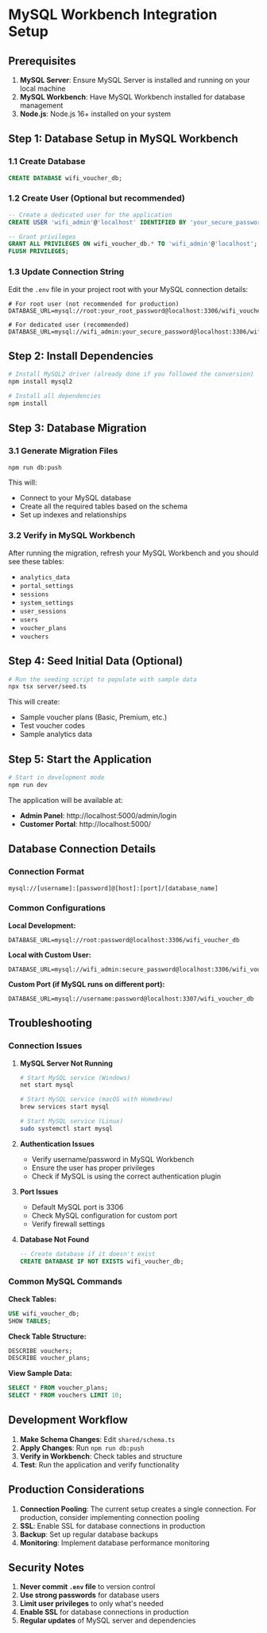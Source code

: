 # MySQL Workbench Integration Setup

## Prerequisites

1. **MySQL Server**: Ensure MySQL Server is installed and running on your local machine
2. **MySQL Workbench**: Have MySQL Workbench installed for database management
3. **Node.js**: Node.js 16+ installed on your system

## Step 1: Database Setup in MySQL Workbench

### 1.1 Create Database
```sql
CREATE DATABASE wifi_voucher_db;
```

### 1.2 Create User (Optional but recommended)
```sql
-- Create a dedicated user for the application
CREATE USER 'wifi_admin'@'localhost' IDENTIFIED BY 'your_secure_password';

-- Grant privileges
GRANT ALL PRIVILEGES ON wifi_voucher_db.* TO 'wifi_admin'@'localhost';
FLUSH PRIVILEGES;
```

### 1.3 Update Connection String
Edit the `.env` file in your project root with your MySQL connection details:

```env
# For root user (not recommended for production)
DATABASE_URL=mysql://root:your_root_password@localhost:3306/wifi_voucher_db

# For dedicated user (recommended)
DATABASE_URL=mysql://wifi_admin:your_secure_password@localhost:3306/wifi_voucher_db
```

## Step 2: Install Dependencies

```bash
# Install MySQL2 driver (already done if you followed the conversion)
npm install mysql2

# Install all dependencies
npm install
```

## Step 3: Database Migration

### 3.1 Generate Migration Files
```bash
npm run db:push
```

This will:
- Connect to your MySQL database
- Create all the required tables based on the schema
- Set up indexes and relationships

### 3.2 Verify in MySQL Workbench
After running the migration, refresh your MySQL Workbench and you should see these tables:
- `analytics_data`
- `portal_settings`
- `sessions`
- `system_settings`
- `user_sessions`
- `users`
- `voucher_plans`
- `vouchers`

## Step 4: Seed Initial Data (Optional)

```bash
# Run the seeding script to populate with sample data
npx tsx server/seed.ts
```

This will create:
- Sample voucher plans (Basic, Premium, etc.)
- Test voucher codes
- Sample analytics data

## Step 5: Start the Application

```bash
# Start in development mode
npm run dev
```

The application will be available at:
- **Admin Panel**: http://localhost:5000/admin/login
- **Customer Portal**: http://localhost:5000/

## Database Connection Details

### Connection Format
```
mysql://[username]:[password]@[host]:[port]/[database_name]
```

### Common Configurations

**Local Development:**
```
DATABASE_URL=mysql://root:password@localhost:3306/wifi_voucher_db
```

**Local with Custom User:**
```
DATABASE_URL=mysql://wifi_admin:secure_password@localhost:3306/wifi_voucher_db
```

**Custom Port (if MySQL runs on different port):**
```
DATABASE_URL=mysql://username:password@localhost:3307/wifi_voucher_db
```

## Troubleshooting

### Connection Issues

1. **MySQL Server Not Running**
   ```bash
   # Start MySQL service (Windows)
   net start mysql

   # Start MySQL service (macOS with Homebrew)
   brew services start mysql

   # Start MySQL service (Linux)
   sudo systemctl start mysql
   ```

2. **Authentication Issues**
   - Verify username/password in MySQL Workbench
   - Ensure the user has proper privileges
   - Check if MySQL is using the correct authentication plugin

3. **Port Issues**
   - Default MySQL port is 3306
   - Check MySQL configuration for custom port
   - Verify firewall settings

4. **Database Not Found**
   ```sql
   -- Create database if it doesn't exist
   CREATE DATABASE IF NOT EXISTS wifi_voucher_db;
   ```

### Common MySQL Commands

**Check Tables:**
```sql
USE wifi_voucher_db;
SHOW TABLES;
```

**Check Table Structure:**
```sql
DESCRIBE vouchers;
DESCRIBE voucher_plans;
```

**View Sample Data:**
```sql
SELECT * FROM voucher_plans;
SELECT * FROM vouchers LIMIT 10;
```

## Development Workflow

1. **Make Schema Changes**: Edit `shared/schema.ts`
2. **Apply Changes**: Run `npm run db:push`
3. **Verify in Workbench**: Check tables and structure
4. **Test**: Run the application and verify functionality

## Production Considerations

1. **Connection Pooling**: The current setup creates a single connection. For production, consider implementing connection pooling
2. **SSL**: Enable SSL for database connections in production
3. **Backup**: Set up regular database backups
4. **Monitoring**: Implement database performance monitoring

## Security Notes

1. **Never commit `.env` file** to version control
2. **Use strong passwords** for database users
3. **Limit user privileges** to only what's needed
4. **Enable SSL** for database connections in production
5. **Regular updates** of MySQL server and dependencies